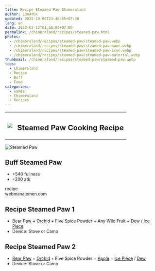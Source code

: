 ```yaml
---
title: Recipe Steamed Paw Chimeraland
author: L3n4r0x
updated: 2022-10-06T23:46:55+07:00
lang: en
date: 2022-01-12T01:56:03+07:00
permalink: /chimeraland/recipes/steamed-paw.html
photos:
  - /chimeraland/recipes/steamed-paw/steamed-paw.webp
  - /chimeraland/recipes/steamed-paw/steamed-paw-name.webp
  - /chimeraland/recipes/steamed-paw/steamed-paw-icon.webp
  - /chimeraland/recipes/steamed-paw/steamed-paw-material.webp
thumbnail: /chimeraland/recipes/steamed-paw/steamed-paw.webp
tags:
  - Chimeraland
  - Recipe
  - Buff
  - Food
categories:
  - Games
  - Chimeraland
  - Recipes
---
```


<section id="bootstrap-wrapper">
  <link
    rel="stylesheet"
    href="https://rawcdn.githack.com/dimaslanjaka/Web-Manajemen/bb6505ea081a75a7c845f65fb9d939276931c82f/css/bootstrap-4.5-wrapper.css"
  />
  <div class="row mb-2">
    <div class="col-md-12 mb-2">
      <table class="table" id="post-info">
        <tbody>
          <tr>
            <td>
              <img
                class="d-inline-block me-2"
                src="/chimeraland/recipes/steamed-paw/steamed-paw-icon.webp"
                width="auto"
                height="auto"
              />
            </td>
            <td><h1 class="fs-5">Steamed Paw Cooking Recipe</h1></td>
          </tr>
        </tbody>
      </table>
    </div>
  </div>
  <div class="card mb-2">
    <div class="row g-0">
      <div class="col-sm-4 position-relative mb-2">
        <img
          src="/chimeraland/recipes/steamed-paw/steamed-paw-material.webp"
          class="card-img fit-cover w-100 h-100"
          alt="Steamed Paw"
          data-fancybox="true"
        />
      </div>
      <div class="col-sm-8 mb-2">
        <div class="card-body">
          <h2 class="card-title fs-5">Buff Steamed Paw</h2>
          <div class="card-text">
            <ul>
              <li>+540 fullness</li>
              <li>+200 atk</li>
            </ul>
          </div>
          <span class="badge rounded-pill bg-dark text-white">recipe</span>
        </div>
        <div class="card-footer text-end text-muted">webmanajemen.com</div>
      </div>
    </div>
  </div>
  <div class="row mb-2">
    <div class="col-12 col-lg-6 recipe-item mb-2">
      <div class="card">
        <div class="card-body">
          <h2 class="card-title fs-5">Recipe Steamed Paw 1</h2>
          <div class="card-text">
            <ul>
              <li>
                <a
                  class="text-decoration-none"
                  href="/chimeraland/materials/bear-paw.html"
                  >Bear Paw</a
                ><span> + </span
                ><a
                  class="text-decoration-none"
                  href="/chimeraland/materials/orchid.html"
                  >Orchid</a
                ><span> + </span>Five Spice Powder<span> + </span>Any Wild
                Fruit<span> + </span
                ><a
                  class="text-decoration-none"
                  href="/chimeraland/materials/dew.html"
                  >Dew</a
                ><span> / </span
                ><a
                  class="text-decoration-none"
                  href="/chimeraland/materials/ice-piece.html"
                  >Ice Piece</a
                >
              </li>
              <li>Device: Stove or Camp</li>
            </ul>
          </div>
        </div>
      </div>
    </div>
    <div class="col-12 col-lg-6 recipe-item mb-2">
      <div class="card">
        <div class="card-body">
          <h2 class="card-title fs-5">Recipe Steamed Paw 2</h2>
          <div class="card-text">
            <ul>
              <li>
                <a
                  class="text-decoration-none"
                  href="/chimeraland/materials/bear-paw.html"
                  >Bear Paw</a
                ><span> + </span
                ><a
                  class="text-decoration-none"
                  href="/chimeraland/materials/orchid.html"
                  >Orchid</a
                ><span> + </span>Five Spice Powder<span> + </span
                ><a
                  class="text-decoration-none"
                  href="/chimeraland/materials/apple.html"
                  >Apple</a
                ><span> + </span
                ><a
                  class="text-decoration-none"
                  href="/chimeraland/materials/ice-piece.html"
                  >Ice Piece</a
                ><span> / </span
                ><a
                  class="text-decoration-none"
                  href="/chimeraland/materials/dew.html"
                  >Dew</a
                >
              </li>
              <li>Device: Stove or Camp</li>
            </ul>
          </div>
        </div>
      </div>
    </div>
  </div>
</section>